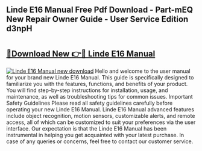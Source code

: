 ## Linde E16 Manual Free Pdf Download - Part-mEQ New Repair Owner Guide - User Service Edition d3npH

# <h2><a href="http://bc6113.oget.top/?id=Linde+E16+Manual">🔗Download New 👉🔴 Linde E16 Manual</a></h2>

[![Linde E16 Manual new download](https://i.imgur.com/5g1atiW.png)](http://bc6113.oget.top/?id=Linde+E16+Manual)
Hello and welcome to the user manual for your brand new Linde E16 Manual. This guide is specifically designed to familiarize you with the features, functions, and benefits of your product. You will find step-by-step instructions for installation, usage, and maintenance, as well as troubleshooting tips for common issues. Important Safety Guidelines Please read all safety guidelines carefully before operating your new Linde E16 Manual. Linde E16 Manual advanced features include object recognition, motion sensors, customizable alerts, and remote access, all of which can be customized to suit your preferences via the user interface. Our expectation is that the Linde E16 Manual has been instrumental in helping you get acquainted with your latest purchase. In case of any queries or concerns, feel free to contact our customer service.
